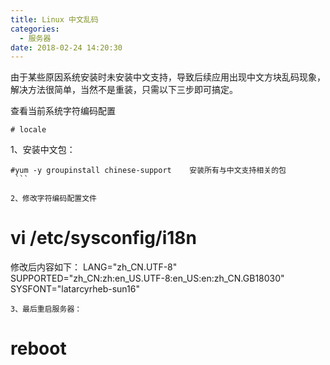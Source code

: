 ```yaml
---
title: Linux 中文乱码
categories:
  - 服务器
date: 2018-02-24 14:20:30
---
```


由于某些原因系统安装时未安装中文支持，导致后续应用出现中文方块乱码现象，解决方法很简单，当然不是重装，只需以下三步即可搞定。

查看当前系统字符编码配置

    # locale
    

1、安装中文包：

    #yum -y groupinstall chinese-support    安装所有与中文支持相关的包
     ```
    
    2、修改字符编码配置文件
    

vi /etc/sysconfig/i18n
======================

修改后内容如下： LANG="zh\_CN.UTF-8" SUPPORTED="zh\_CN:zh:en\_US.UTF-8:en\_US:en:zh_CN.GB18030" SYSFONT="latarcyrheb-sun16"

    3、最后重启服务器：
    
    

reboot
======

```